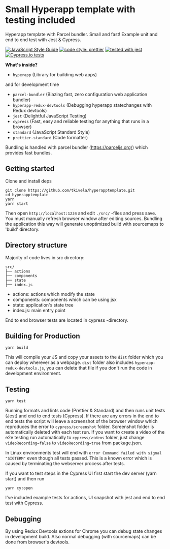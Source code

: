 # Small Hyperapp template with testing included

Hyperapp template with Parcel bundler. Small and fast! 
Example unit and end to end test with Jest & Cypress.

[![JavaScript Style Guide](https://img.shields.io/badge/code_style-standard-brightgreen.svg)](https://standardjs.com)
[![code style: prettier](https://img.shields.io/badge/code_style-prettier-ff69b4.svg?style=flat-square)](https://github.com/prettier/prettier)
[![tested with jest](https://img.shields.io/badge/tested_with-jest-99424f.svg)](https://github.com/facebook/jest)
[![Cypress.io tests](https://img.shields.io/badge/cypress.io-tests-green.svg?style=flat-square)](https://cypress.io)

**What's inside?**

* `hyperapp` (Library for building web apps)

and for development time
* `parcel-bundler` (Blazing fast, zero configuration web application bundler)
* `hyperapp-redux-devtools` (Debugging hyperapp statechanges with Redux devtools)
* `jest` (Delightful JavaScript Testing)
* `cypress` (Fast, easy and reliable testing for anything that runs in a browser)
* `standard` (JavaScript Standard Style)
* `prettier-standard` (Code formatter)

Bundling is handled with parcel bundler (https://parceljs.org/) which provides fast bundles.

## Getting started

Clone and install deps

```
git clone https://github.com/tkivela/hyperapptemplate.git
cd hyperapptemplate
yarn
yarn start
```

Then open `http://localhost:1234` and edit `./src/` -files and press save. You must manually refresh browser window after editing sources. Bundling the application this way will generate unoptimized build with sourcemaps to 'build' directory.

## Directory structure

Majority of code lives in src directory:

```
src/
├── actions
├── components
├── state
├── index.js
```

* actions: actions which modify the state
* components: components which can be using jsx
* state: application's state tree
* index.js: main entry point

End to end browser tests are located in cypress -directory.


## Building for Production

```
yarn build
```

This will compile your JS and copy your assets to the `dist` folder which
you can deploy wherever as a webpage. `dist` folder also includes `hyperapp-redux-devtools.js`, you can delete that file if you don't run the code in development environment.

## Testing

```
yarn test
```

Running formats and lints code (Prettier & Standard) and then runs unit tests (Jest) and end to end tests (Cypress). If there are any errors in the end to end tests the script will leave a screenshot of the browser window which reproduces the error to `cypress/screenshot` folder. Screenshot folder is automatically deleted with each test run. If you want to create a video of the e2e testing run automatically to `cypress/videos` folder, just change `videoRecording=false` to `videoRecording=true` from package.json.

In Linux environments test will end with `error Command failed with signal "SIGTERM"` even though all tests passed. This is a known error which is caused by terminating the webserver process after tests.


If you want to test steps in the Cypress UI first start the dev server (yarn start) and then run
```
yarn cy:open
```


I've included example tests for actions, UI snapshot with jest and end to end test with Cypress.

## Debugging

By using Redux Devtools extions for Chrome you can debug state changes in development build. Also normal debugging (with sourcemaps) can be done from browser's devtools.

